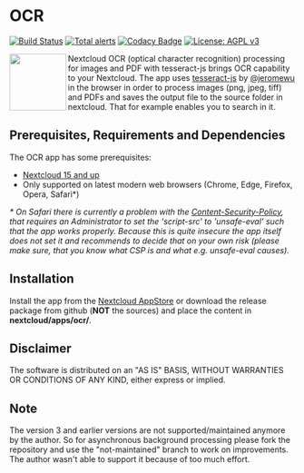 # OCR
[![Build Status](https://travis-ci.org/janis91/ocr.svg?branch=master)](https://travis-ci.org/janis91/ocr) [![Total alerts](https://img.shields.io/lgtm/alerts/g/janis91/ocr.svg?logo=lgtm&logoWidth=18)](https://lgtm.com/projects/g/janis91/ocr/alerts/) [![Codacy Badge](https://api.codacy.com/project/badge/Grade/96e643bf329d473e9968b20ba4f11a50)](https://www.codacy.com/app/janis91/ocr?utm_source=github.com&amp;utm_medium=referral&amp;utm_content=janis91/ocr&amp;utm_campaign=Badge_Grade) [![License: AGPL v3](https://img.shields.io/badge/License-AGPL%20v3-blue.svg)](http://www.gnu.org/licenses/agpl-3.0)

<img align="left" src="screenshots/app.png" height="100">

Nextcloud OCR (optical character recognition) processing for images and PDF with tesseract-js brings OCR capability to your Nextcloud.
The app uses [tesseract-js](https://tesseract.projectnaptha.com/) by [@jeromewu](https://github.com/jeromewu) in the browser in order to process images (png, jpeg, tiff) and PDFs and saves the output file to the source folder in nextcloud. That for example enables you to search in it.

## Prerequisites, Requirements and Dependencies
The OCR app has some prerequisites:
 - [Nextcloud 15 and up](https://nextcloud.com/)
 - Only supported on latest modern web browsers (Chrome, Edge, Firefox, Opera, Safari*)


_* On Safari there is currently a problem with the [Content-Security-Policy](https://developer.mozilla.org/en-US/docs/Web/HTTP/CSP), that requires an Administrator to set the 'script-src' to 'unsafe-eval' such that the app works properly. Because this is quite insecure the app itself does not set it and recommends to decide that on your own risk (please make sure, that you know what CSP is and what e.g. unsafe-eval causes)._

## Installation
Install the app from the [Nextcloud AppStore](http://apps.nextcloud.com) or download the release package from github (**NOT** the sources) and place the content in **nextcloud/apps/ocr/**.

## Disclaimer
The software is distributed on an "AS IS" BASIS, WITHOUT WARRANTIES OR
CONDITIONS OF ANY KIND, either express or implied.

## Note
The version 3 and earlier versions are not supported/maintained anymore by the author. So for asynchronous background processing please fork the repository and use the "not-maintained" branch to work on improvements. The author wasn't able to support it because of too much effort.
